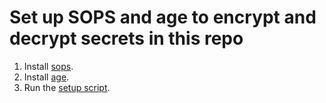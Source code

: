 # Set up SOPS and age to encrypt and decrypt secrets in this repo

1. Install [sops](https://github.com/getsops/sops/releases).
2. Install [age](https://github.com/FiloSottile/age).
3. Run the [setup script](.age-setup.sh).

